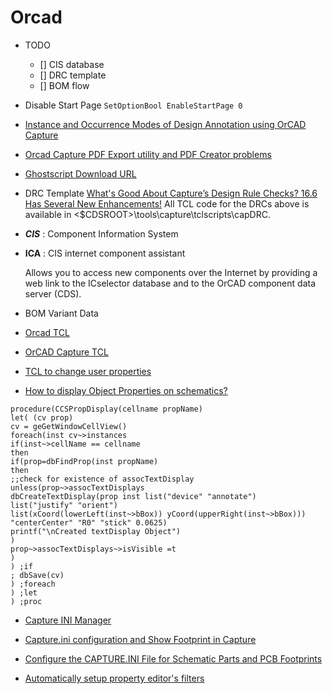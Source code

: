 
# Orcad

- TODO

  - [] CIS database
  - [] DRC template
  - [] BOM flow

- Disable Start Page
  `SetOptionBool EnableStartPage 0`

- [Instance and Occurrence Modes of Design Annotation using OrCAD Capture](https://community.cadence.com/cadence_blogs_8/b/pcb/posts/customer-support-recommended-understanding-instance-and-occurrence-modes-of-design-annotation-using-allegro-design-entry-cis)

- [Orcad Capture PDF Export utility and PDF Creator problems](https://community.cadence.com/cadence_technology_forums/f/pcb-design/34585/orcad-capture-pdf-export-utility-and-pdf-creator-problems)

- [Ghostscript Download URL](https://www.ghostscript.com/download/gsdnld.html)

- DRC Template
    [What's Good About Capture’s Design Rule Checks? 16.6 Has Several New Enhancements!](https://www.flowcad.ch/fr/newsarea/what-s-good-about-capture-s-design-rule-checks.html?idcat=34&changelang=7)
    All TCL code for the DRCs above is available in <$CDSROOT>\tools\capture\tclscripts\capDRC.

- **_CIS_** : Component Information System

- **ICA** : CIS internet component assistant
  
  Allows you to access new components over the Internet by providing a web link to the ICselector database and to the OrCAD component data server (CDS).


-  BOM  Variant Data
- [Orcad TCL](https://zwindr.blogspot.com/2017/09/circuit-orcad-tcl.html)

- [OrCAD Capture TCL](https://community.cadence.com/cadence_technology_forums/f/pcb-design/20865/orcad-capture-tcl)

- [TCL to change user properties](https://community.cadence.com/cadence_technology_forums/f/pcb-design/37542/tcl-to-change-user-properties)


- [How to display Object Properties on schematics?](https://community.cadence.com/cadence_technology_forums/f/custom-ic-design/2928/how-to-display-object-properties-on-schematics)

```
procedure(CCSPropDisplay(cellname propName)
let( (cv prop)
cv = geGetWindowCellView()
foreach(inst cv~>instances
if(inst~>cellName == cellname
then
if(prop=dbFindProp(inst propName)
then
;;check for existence of assocTextDisplay
unless(prop~>assocTextDisplays
dbCreateTextDisplay(prop inst list("device" "annotate")
list("justify" "orient")
list(xCoord(lowerLeft(inst~>bBox)) yCoord(upperRight(inst~>bBox)))
"centerCenter" "R0" "stick" 0.0625)
printf("\nCreated textDisplay Object")
)
prop~>assocTextDisplays~>isVisible =t
)
) ;if
; dbSave(cv)
) ;foreach
) ;let
) ;proc
```

- [Capture INI Manager](https://www.orcad.com/cn/node/5601)

- [Capture.ini configuration and Show Footprint in Capture](https://community.cadence.com/cadence_technology_forums/f/pcb-design/33552/capture-ini-configuration-and-show-footprint-in-capture)

- [Configure the CAPTURE.INI File for Schematic Parts and PCB Footprints ](https://techsupport.ema-eda.com/support/solutions/articles/48000987971-configure-the-capture-ini-file-for-schematic-parts-and-pcb-footprints)

- [Automatically setup property editor's filters](https://community.cadence.com/cadence_technology_forums/f/pcb-design/35633/automatically-setup-property-editor-s-filters)
